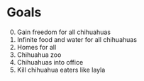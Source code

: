 # Goals

0. Gain freedom for all chihuahuas
1. Infinite food and water for all chihuahuas
2. Homes for all
3. Chihuahua zoo
4. Chihuahuas into office
5. Kill chihuahua eaters like layla
